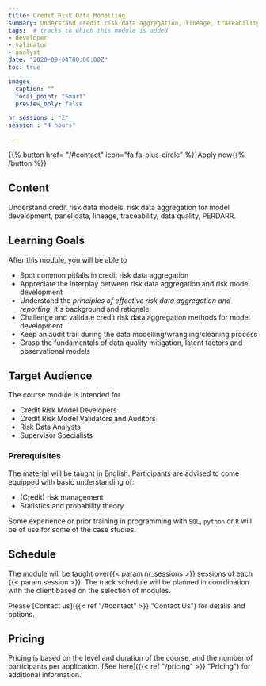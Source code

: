 ```yaml
---
title: Credit Risk Data Modelling
summary: Understand credit risk data aggregation, lineage, traceability and data quality management.
tags:  # tracks to which this module is added
- developer
- validator
- analyst
date: "2020-09-04T00:00:00Z"
toc: true

image:
  caption: ""
  focal_point: "Smart"
  preview_only: false

nr_sessions : "2"
session : "4 hours"

---
```


{{% button href= "/#contact" icon="fa fa-plus-circle" %}}Apply now{{% /button %}}

## Content

Understand credit risk data models, risk data aggregation for model development, panel data, lineage, traceability, data quality, PERDARR.

## Learning Goals

After this module, you will be able to

 * Spot common pitfalls in credit risk data aggregation
 * Appreciate the interplay between risk data aggregation and risk model development
 * Understand the *principles of effective risk data aggregation and reporting*, it's background and rationale
 * Challenge and validate credit risk data aggregation methods for model development
 * Keep an audit trail during the data modelling/wrangling/cleaning process
 * Grasp the fundamentals of data quality mitigation, latent factors and observational models

## Target Audience

The course module is intended for 

* Credit Risk Model Developers
* Credit Risk Model Validators and Auditors
* Risk Data Analysts
* Supervisor Specialists

### Prerequisites
The material will be taught in English. 
Participants are advised to come equipped with basic understanding of:

 * (Credit) risk management
 * Statistics and probability theory

Some experience or prior training in programming with `SQL`, `python` or `R` will be of use for some of the case studies.


## Schedule

The module will be taught over{{< param nr_sessions >}} sessions of each {{< param session >}}. The track schedule will be planned in coordination with the client based on the selection of modules.

Please [Contact us]({{< ref "/#contact" >}} "Contact Us") for details and options.

## Pricing

Pricing is based on the level and duration of the course, and the number of participants per application. [See here]({{< ref "/pricing" >}} "Pricing") for additional information.
